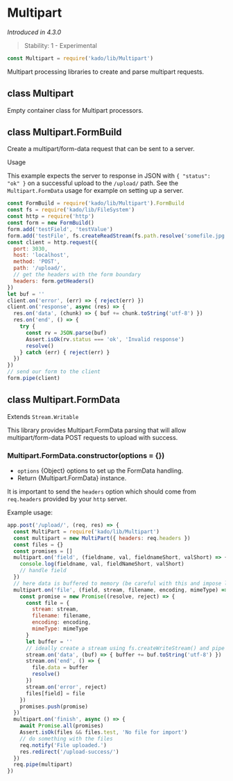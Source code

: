 # Multipart
*Introduced in 4.3.0*
> Stability: 1 - Experimental
```js
const Multipart = require('kado/lib/Multipart')
```
Multipart processing libraries to create and parse multipart requests.

## class Multipart

Empty container class for Multipart processors.

## class Multipart.FormBuild

Create a multipart/form-data request that can be sent to a server.

Usage

This example expects the server to response in JSON with `{ "status": "ok" }` on
a successful upload to the `/upload/` path. See the `Multipart.FormData` usage
for example on setting up a server.

```js
const FormBuild = require('kado/lib/Multipart').FormBuild
const fs = require('kado/lib/FileSystem')
const http = require('http')
const form = new FormBuild()
form.add('testField', 'testValue')
form.add('testFile', fs.createReadStream(fs.path.resolve('somefile.jpg')))
const client = http.request({
  port: 3030,
  host: 'localhost',
  method: 'POST',
  path: '/upload/',
  // get the headers with the form boundary
  headers: form.getHeaders()
})
let buf = ''
client.on('error', (err) => { reject(err) })
client.on('response', async (res) => {
  res.on('data', (chunk) => { buf += chunk.toString('utf-8') })
  res.on('end', () => {
    try {
      const rv = JSON.parse(buf)
      Assert.isOk(rv.status === 'ok', 'Invalid response')
      resolve()
    } catch (err) { reject(err) }
  })
})
// send our form to the client
form.pipe(client)
```

## class Multipart.FormData

Extends `Stream.Writable`

This library provides Multipart.FormData parsing that will allow
multipart/form-data POST requests to upload with success.

### Multipart.FormData.constructor(options = {})
* `options` {Object} options to set up the FormData handling.
* Return {Multipart.FormData} instance.

It is important to send the `headers` option which should come from
`req.headers` provided by your `http` server.

Example usage:
```js
app.post('/upload/', (req, res) => {
  const MultiPart = require('kado/lib/Multipart')
  const multipart = new MultiPart({ headers: req.headers })
  const files = {}
  const promises = []
  multipart.on('field', (fieldname, val, fieldnameShort, valShort) => {
    console.log(fieldname, val, fieldNameShort, valShort)
    // handle field
  })
  // here data is buffered to memory (be careful with this and impose limits!)
  multipart.on('file', (field, stream, filename, encoding, mimeType) => {
    const promise = new Promise((resolve, reject) => {
      const file = {
        stream: stream,
        filename: filename,
        encoding: encoding,
        mimeType: mimeType
      }
      let buffer = ''
      // ideally create a stream using fs.createWriteStream() and pipe to it
      stream.on('data', (buf) => { buffer += buf.toString('utf-8') })
      stream.on('end', () => {
        file.data = buffer
        resolve()
      })
      stream.on('error', reject)
      files[field] = file
    })
    promises.push(promise)
  })
  multipart.on('finish', async () => {
    await Promise.all(promises)
    Assert.isOk(files && files.test, 'No file for import')
    // do something with the files
    req.notify('File uploaded.')
    res.redirect('/upload-success/')
  })
  req.pipe(multipart)
})
```
